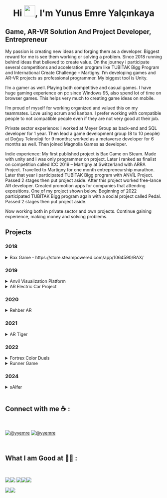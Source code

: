 <h1 align="center">Hi <img src="https://media.giphy.com/media/hvRJCLFzcasrR4ia7z/giphy.gif" width="35">, I'm Yunus Emre Yalçınkaya</h1>

## Game, AR-VR Solution And Project Developer, Entrepreneur


 

My passion is creating new ideas and forging them as a developer. Biggest reward for me is see them working or solving a problem. Since 2018 running behind ideas that believed to create value. On the journey i participate several competitions and acceleration program like TUBİTAK Bigg Program and International Create Challenge – Martigny. I’m developing games and AR-VR projects as professional programmer. My biggest tool is Unity.  

I’m a gamer as well. Playing both competitive and casual games. I have huge gaming experience on pc since Windows 95, also spend lot of time on browser games. This helps very much to creating game ideas on mobile. 

I’m proud of myself for working organized and valued this on my teammates. Love using scrum and kanban. I prefer working with compatible people to not compatible people even if they are not very good at their job. 

Private sector experience: I worked at Meyer Group as back-end and SQL developer for 1 year. Then lead a game development group (8 to 10 people)  at Doğuş Teknoloji for 9 months; worked as a metaverse developer for 6 months as well. Then joined Magnolia Games as developer. 

Indie experience: My first published project is Bax Game on Steam. Made with unity and i was only programmer on project. Later i ranked as finalist on competition called ICC 2019 – Martigny at Switzerland with ARRA Project. Travelled to Martigny for one month entrepreneurship marathon. Later that year i participated TUBİTAK Bigg program with ANVİL Project. Passed 2 stages then put project aside. After this project worked free-lance AR developer. Created promotion apps for companies that attending expositions. One of my project shown below. Beginning of 2022 participated TUBİTAK Bigg program again with a social project called Pedal. Passed 2 stages then put project aside. 

Now working both in private sector and own projects. Continue gaining experience, making money and solving problems. 

 

## Projects 

 ### 2018
 
<details>
 <summary> Bax Game - https://store.steampowered.com/app/1064590/BAX/ </summary>

 ![Bax_01](https://user-images.githubusercontent.com/91455019/201250455-0728949a-b148-4455-847c-4ca9d19ad346.jpg)



Bax is a block-breaker pc game. Made this game to experience every aspect of making a game to steam. Targeted players that play casual games for gain steam achievements with cool visuals. Made this game from scratch. Take part as solo programmer. Used Unity and C#. First published project. 


 </details>
 
 ### 2019
 
<details>
 <summary> Anvil Visualization Platform  </summary>


<img src="https://user-images.githubusercontent.com/91455019/201250651-a7ab6d3c-fa48-49b3-b794-52f9e17355b2.jpeg" alt="drawing" width="200"/>  <img src="https://user-images.githubusercontent.com/91455019/201250657-8e557964-7508-4a37-b9f2-51bf97ccd886.jpeg" alt="drawing" width="200"/>


Anvil is an Augmented Reality group project that improve construction processes. We participated Tübitak Bigg Program with Anvil. I took project owner and programmer roles. Prepared project file and pitch deck. Made pitch deck presentation to Tübitak investors. Programmed MVP through pre-seed progress. MVP created with using Unity and Vuforia Engine. Coded in C#. 

- Worked with Vuforia Engine for AR. 
- Worked with AR Markers. 
- Worked with Unity lighting. 
- Used model optimization methods. 
- Created easy model implementation. 
- Created custom AR ray system which used all of my following projects. 
 </details>
 
<details>
 <summary>AR Electric Car Project  </summary>
 

[![AR Electric Car](https://i9.ytimg.com/vi_webp/L72n6RvPvPY/mq3.webp?sqp=CKyDurkG-oaymwEmCMACELQB8quKqQMa8AEB-AH-BIAC4AKKAgwIABABGGUgVSg_MA8=&rs=AOn4CLAQvYFwMoYXTT2XTyZbqu6MHU-kxQ)](https://youtu.be/L72n6RvPvPY "Click To Watch Video")
<a href="https://youtu.be/L72n6RvPvPY"><img src="https://img.icons8.com/color/48/null/youtube-play.png"/></a>


This project made for exposition attenders to represent their product with augmented reality.  Made several specialized variations of project to customers. Worked as only programmer. Used Unity and Vuforia Engine tools to make. Coded in C#. 

 

- Used Vuforia Engine for AR. 
- Worked with AR Markers. 
- Worked with Unity animations. 

 </details>

### 2020 

 <details>
 <summary>  Rehber AR   </summary>



 [![AR Rehber](https://img.youtube.com/vi/AFmK9gy8NFY/0.jpg)](https://www.youtube.com/watch?v=AFmK9gy8NFY "Click To Watch Video")
<a href="https://www.youtube.com/watch?v=AFmK9gy8NFY"><img src="https://img.icons8.com/color/48/null/youtube-play.png"/></a>

Rehber AR is a free-lance project made for museum presentation. I took motion capture actor and developer role in project. Characters animations made with a mocap device. I acted as a child with motion capture sensors and it turned to animations. I was one of developers in the project as well. Mocap process videos shown below. 

 

- Used Vuforia Engine for AR. 
- Worked with extended reality object state managament. 
- Screen capture feature added. 
- Worked with AR markers. 
- Worked as mocap actor. 

 
##### Mocap Raw 

 [![Mocap Raw](https://img.youtube.com/vi/uNKVJutLWIo/0.jpg)](https://www.youtube.com/watch?v=uNKVJutLWIo "Click To Watch Video")
<a href="https://www.youtube.com/watch?v=uNKVJutLWIo"><img src="https://img.icons8.com/color/48/null/youtube-play.png"/></a>


##### Mocap Processed 

 [![Mocap Processed](https://img.youtube.com/vi/DbhsOskZW0A/0.jpg)](https://www.youtube.com/watch?v=DbhsOskZW0A "Click To Watch Video")
 <a href="https://www.youtube.com/watch?v=DbhsOskZW0A"><img src="https://img.icons8.com/color/48/null/youtube-play.png"/></a>

 </details>
 
### 2021 

 <details>
 <summary>  AR Tiger    </summary>


 [![AR Rehber](https://img.youtube.com/vi/iPZ9lgKwd8Y/0.jpg)](https://www.youtube.com/watch?v=iPZ9lgKwd8Y "Click To Watch Video")
 <a href="https://www.youtube.com/watch?v=iPZ9lgKwd8Y"><img src="https://img.icons8.com/color/48/null/youtube-play.png"/></a>



AR Tiger is a game made for interview case. Used Unity and AR Core. Created as demo of a project. Case turned into a project to restaurants. Used and  improved in Doğuş Teknoloji. 

- Found a problem in everyday life. 
- Created solution with AR game. 
- Created presentation of project. 
- Used Google AR Core. 
- Worked with surface detection. 
- Improved in Doğuş Teknoloji. 

 </details>

### 2022 

 <details>
 <summary>  Fortrex Color Duels    </summary>


 

Fortrex Color Duels is a deprecated project which developed as p2e blockchain game. I joined after project started. Used Unity and Firebase. 

- High level project. Aimed biggest multiplayer mobile games like Clash Royale. 
- Created save load system. 
- Used Firebase as database solution. Created database system. 
- Added authentication as both front-end and back-end. 
- Added 3 type of in-game adds. 
- Added in-game purchase system. 

 </details>


 <details>
 <summary>  Runner Game     </summary>

Runner Game is one of progressed game I worked as developer and designer. Developed 3 mechanics and ending animation. Jump mechanic not shown below. Used unity to make game. 

 

- Created design document. 
- Worked with particles and particle colliders. 
- Worked with materials and different color models. 
- Used and edited shaders. 

 

Runner Game Color Changing

 [![AR Rehber](https://img.youtube.com/vi/WGnphnrfqi4/0.jpg)](https://www.youtube.com/watch?v=WGnphnrfqi4 "Click To Watch Video")
 <a href="https://www.youtube.com/watch?v=WGnphnrfqi4"><img src="https://img.icons8.com/color/48/null/youtube-play.png"/></a>

Runner Game Invisibility

 [![AR Rehber](https://img.youtube.com/vi/rvDhIL_A9NU/0.jpg)](https://www.youtube.com/watch?v=rvDhIL_A9NU "Click To Watch Video")
 <a href="https://www.youtube.com/watch?v=rvDhIL_A9NU"><img src="https://img.icons8.com/color/48/null/youtube-play.png"/></a>

Runner Game Ending

 [![AR Rehber](https://img.youtube.com/vi/sFPtqRW8os0/0.jpg)](https://www.youtube.com/watch?v=sFPtqRW8os0 "Click To Watch Video")
 <a href="https://www.youtube.com/watch?v=sFPtqRW8os0"><img src="https://img.icons8.com/color/48/null/youtube-play.png"/></a>

 </details>

 ### 2024

 <details>
 <summary>  sAIfer    </summary>


 [![sAIfer](https://i.ytimg.com/an_webp/xtN71OIsNHg/mqdefault_6s.webp?du=3000&sqp=CMjpwrkG&rs=AOn4CLABpC-1de89_XKtlI9SmY37-QAFUQ)](https://www.youtube.com/watch?v=xtN71OIsNHg "Click To Watch Video")
 <a href="https://www.youtube.com/watch?v=xtN71OIsNHg"><img src="https://img.icons8.com/color/48/null/youtube-play.png"/></a>



sAIfer is an home safety application using AI and XR. Built for a hackathon in Istanbul called XR Hack. After winning compatition with demo started developing as complete project in Mind Drawer. 

- Took part in ideation phase +50 hours.
- Lead the team in hackathon. Then continue developing project.
- Prepared base project for Meta Quest.
- Integrated AI, Passthrough, TTS and interactions.
- Dive into deep features of ChatGPT.
- Used Meta Presence Platform.
 </details>
<br>

## Connect with me ☕ :

<br>

[![@yyemre](https://img.icons8.com/fluency/48/000000/linkedin.png "@yyemre")](https://www.linkedin.com/in/yunus-emre-yalçınkaya/) 
[![@yyemre](https://img.icons8.com/?size=100&id=OumT4lIcOllS&format=png&color=000000)](mailto:yalcinkayayunusemre@gmail.com) 

<br>

## What I am Good at 🧑‍💻 :

<br>

<img src="https://img.icons8.com/nolan/64/unity.png"/><img src="https://img.icons8.com/fluency/48/null/augmented-reality.png"/> <img src="https://img.icons8.com/external-flaticons-lineal-color-flat-icons/64/null/external-c-sharp-computer-programming-flaticons-lineal-color-flat-icons.png"/><img src="https://img.icons8.com/arcade/64/null/virtual-reality.png"/><img src="https://img.icons8.com/emoji/48/null/video-game.png"/>

<img src="https://img.icons8.com/external-flaticons-flat-flat-icons/64/null/external-backend-no-code-flaticons-flat-flat-icons-2.png"/><img src="https://img.icons8.com/dusk/64/null/sql.png"/>

<br>
